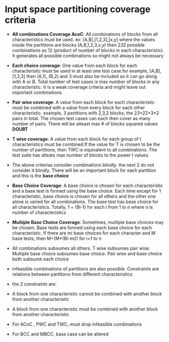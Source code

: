  # Input space partitioning coverage criteria  
 * **All combinations Coverage AcoC**: All combinations of blocks from all characteristics must be used. ex: [A,B],[1,2,3],[x,y] where the values inside the partitions are blocks (A,B,1,2,3,x,y) then 2*3*2 possible combinations so 12 (product of number of blocks in each characteristic). It generates all possible combinations so might not always be necessary  
 * **Each choice coverage**: One value from each block for each characteristic must be used in at least one test case.for example, [A,B], [1,2,3] then (A,1), (B,2) and 3 must also be included so it can go along with A or B. Total number of test cases is max number of blocks in any characteristic. It is a weak coverage criteria and might leave out important combinations  
 * **Pair wise coverage**: A value from each block for each characteristic must be combined with a value from every block for each other characteristic. example, 3 partitions with 2,3,2 blocks, the 2*3+2*2+3*2 pairs in total. The chosen test cases can each then cover as many number of pairs. There will be atleast max # of blocks squared values **DOUBT**  
 * **T wise coverage**: A value from each block for each group of t characteristics must be combined.If the value for T is chosen to be the number of partitions, then TWC is equivalent to all combinations. The test suite has atleats max number of blocks to the power t values.  
 * The above criterias consider combinations blindly. the next 2 do not consider it blindly. There will be an important block for each partition and this is the **base choice**  
 * **Base Choice Coverage**: A base choice is chosen for each characteristic and a base test is formed using the base choice. Each time except for 1 characteristic, base choice is chosen for all others and the other one alone is varied for all combinations. The base test has base choice for all characteristics. Totally, 1 + (Bi-1) for each i from 1 to n where n is number of characteristics  
 * **Multiple Base Choice Coverage**: Sometimes, multiple base choices may be chosen. Base tests are formed using each base choice for each characteristic. If there are mi base choices for each character and M base tests, then M+(M*(Bi-mi)) for i=1 to n  
   
* All combinations subsumes all others. T wise subsumes pair wise. Multiple base choice subsumes base choice. Pair wise and base choice both subsume each choice   
 
* infeasible combinations of partitions are also possible. Constraints are relations between partitions from different characteristics  
* the 2 constraints are:  
 * A block from one characteristic cannot be combined with another block from another characteristic  
 * A block from one characteristic must be combined with another block from another characteristic  
   
* For ACoC , PWC and TWC, must drop infeasible combinations  
* For BCC and MBCC, base case can be altered  
